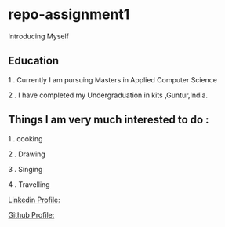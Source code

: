 # repo-assignment1
 Introducing Myself


## Education

1 . Currently I am pursuing Masters in Applied Computer Science 

2 . I have completed my Undergraduation in kits ,Guntur,India.

## Things I am very much interested to do :

1 . cooking

2 . Drawing

3 . Singing

4 . Travelling

[Linkedin Profile:](https://www.linkedin.com/in/sri-vasavi-vipparla-22ba81126/)

[Github Profile:](https://github.com/Srivasavi-vipparla)
